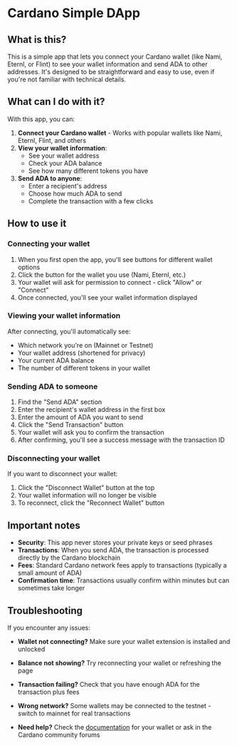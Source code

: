 # Cardano Simple DApp

## What is this?

This is a simple app that lets you connect your Cardano wallet (like Nami, Eternl, or Flint) to see your wallet information and send ADA to other addresses. It's designed to be straightforward and easy to use, even if you're not familiar with technical details.

## What can I do with it?

With this app, you can:

1. **Connect your Cardano wallet** - Works with popular wallets like Nami, Eternl, Flint, and others
2. **View your wallet information**:
   - See your wallet address
   - Check your ADA balance
   - See how many different tokens you have
3. **Send ADA to anyone**:
   - Enter a recipient's address
   - Choose how much ADA to send
   - Complete the transaction with a few clicks

## How to use it

### Connecting your wallet

1. When you first open the app, you'll see buttons for different wallet options
2. Click the button for the wallet you use (Nami, Eternl, etc.)
3. Your wallet will ask for permission to connect - click "Allow" or "Connect"
4. Once connected, you'll see your wallet information displayed

### Viewing your wallet information

After connecting, you'll automatically see:
- Which network you're on (Mainnet or Testnet)
- Your wallet address (shortened for privacy)
- Your current ADA balance
- The number of different tokens in your wallet

### Sending ADA to someone

1. Find the "Send ADA" section
2. Enter the recipient's wallet address in the first box
3. Enter the amount of ADA you want to send
4. Click the "Send Transaction" button
5. Your wallet will ask you to confirm the transaction
6. After confirming, you'll see a success message with the transaction ID

### Disconnecting your wallet

If you want to disconnect your wallet:
1. Click the "Disconnect Wallet" button at the top
2. Your wallet information will no longer be visible
3. To reconnect, click the "Reconnect Wallet" button

## Important notes

- **Security**: This app never stores your private keys or seed phrases
- **Transactions**: When you send ADA, the transaction is processed directly by the Cardano blockchain
- **Fees**: Standard Cardano network fees apply to transactions (typically a small amount of ADA)
- **Confirmation time**: Transactions usually confirm within minutes but can sometimes take longer

## Troubleshooting

If you encounter any issues:

- **Wallet not connecting?** Make sure your wallet extension is installed and unlocked
- **Balance not showing?** Try reconnecting your wallet or refreshing the page
- **Transaction failing?** Check that you have enough ADA for the transaction plus fees
- **Wrong network?** Some wallets may be connected to the testnet - switch to mainnet for real transactions

- **Need help?** Check the [documentation](https://meshjs.dev) for your wallet or ask in the Cardano community forums